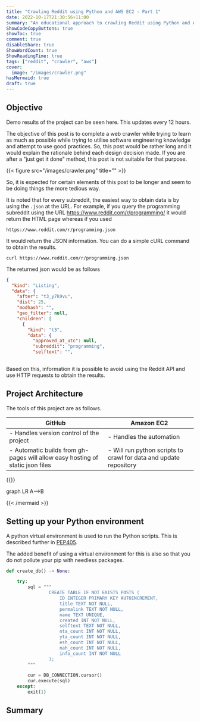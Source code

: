 ```yaml
---
title: "Crawling Reddit using Python and AWS EC2 - Part 1"
date: 2022-10-17T21:30:56+11:00
summary: "An educational approach to crawling Reddit using Python and AWS EC2 without using Reddit API"
ShowCodeCopyButtons: true
showToc: true
comment: true
disableShare: true
ShowWordCount: true
ShowReadingTime: true
tags: ["reddit", "crawler", "aws"]
cover:
  image: "/images/crawler.png"
hasMermaid: true
draft: true
---
```


## Objective

Demo results of the project can be seen here. This updates every 12 hours.

The objective of this post is to complete a web crawler while trying to learn as much as possible while trying to utilise software engineering knowledge and attempt to use good practices. So, this post would be rather long and it would explain the rationale behind each design decision made. If you are after a "just get it done" method, this post is not suitable for that purpose.

{{< figure src="/images/crawler.png" title="" >}}

So, it is expected for certain elements of this post to be longer and seem to be doing things the more tedious way.

It is noted that for every subreddit, the easiest way to obtain data is by using the `.json` at the URL. For example, if you query the programming subreddit using the URL https://www.reddit.com/r/programming/ it would return the HTML page whereas if you used

```
https://www.reddit.com/r/programming.json
```

It would return the JSON information. You can do a simple cURL command to obtain the results.

```
curl https://www.reddit.com/r/programming.json
```

The returned json would be as follows

```json
{
  "kind": "Listing",
  "data": {
    "after": "t3_y7k9vu",
    "dist": 25,
    "modhash": "",
    "geo_filter": null,
    "children": [
      {
        "kind": "t3",
        "data": {
          "approved_at_utc": null,
          "subreddit": "programming",
          "selftext": "",
    
```

Based on this, information it is possible to avoid using the Reddit API and use HTTP requests to obtain the results.

## Project Architecture

The tools of this project are as follows.

| GitHub                                                                            | Amazon EC2                                                        |
| --------------------------------------------------------------------------------- | ----------------------------------------------------------------- |
| - Handles version control of the project                                          | - Handles the automation                                          |
| - Automatic builds from gh-pages will allow easy hosting of static json files     | - Will run python scripts to crawl for data and update repository |



{{<mermaid align="left">}}

graph LR
A-->B

{{< /mermaid >}}

## Setting up your Python environment

A python virtual environment is used to run the Python scripts. This is described further in [PEP405](https://peps.python.org/pep-0405/).

The added benefit of using a virtual environment for this is also so that you do not pollute your pip with needless packages.

```python
def create_db() -> None:

    try:
        sql = """
                CREATE TABLE IF NOT EXISTS POSTS (
                    ID INTEGER PRIMARY KEY AUTOINCREMENT,
                    title TEXT NOT NULL,
                    permalink TEXT NOT NULL,
                    name TEXT UNIQUE,
                    created INT NOT NULL,
                    selftext TEXT NOT NULL,
                    nta_count INT NOT NULL,
                    yta_count INT NOT NULL,
                    esh_count INT NOT NULL,
                    nah_count INT NOT NULL,
                    info_count INT NOT NULL
                );
        """

        cur = DB_CONNECTION.cursor()
        cur.execute(sql)
    except:
        exit(1)
```

## Summary
